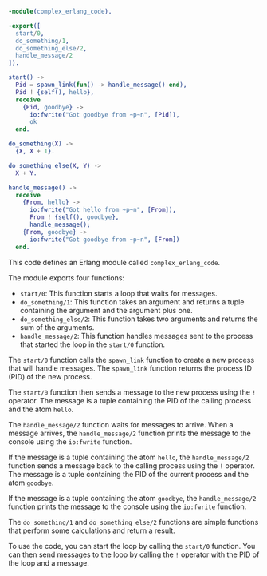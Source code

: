 ```erlang
-module(complex_erlang_code).

-export([
  start/0,
  do_something/1,
  do_something_else/2,
  handle_message/2
]).

start() ->
  Pid = spawn_link(fun() -> handle_message() end),
  Pid ! {self(), hello},
  receive
    {Pid, goodbye} ->
      io:fwrite("Got goodbye from ~p~n", [Pid]),
      ok
  end.

do_something(X) ->
  {X, X + 1}.

do_something_else(X, Y) ->
  X + Y.

handle_message() ->
  receive
    {From, hello} ->
      io:fwrite("Got hello from ~p~n", [From]),
      From ! {self(), goodbye},
      handle_message();
    {From, goodbye} ->
      io:fwrite("Got goodbye from ~p~n", [From])
  end.
```

This code defines an Erlang module called `complex_erlang_code`.

The module exports four functions:

* `start/0`: This function starts a loop that waits for messages.
* `do_something/1`: This function takes an argument and returns a tuple containing the argument and the argument plus one.
* `do_something_else/2`: This function takes two arguments and returns the sum of the arguments.
* `handle_message/2`: This function handles messages sent to the process that started the loop in the `start/0` function.

The `start/0` function calls the `spawn_link` function to create a new process that will handle messages. The `spawn_link` function returns the process ID (PID) of the new process.

The `start/0` function then sends a message to the new process using the `!` operator. The message is a tuple containing the PID of the calling process and the atom `hello`.

The `handle_message/2` function waits for messages to arrive. When a message arrives, the `handle_message/2` function prints the message to the console using the `io:fwrite` function.

If the message is a tuple containing the atom `hello`, the `handle_message/2` function sends a message back to the calling process using the `!` operator. The message is a tuple containing the PID of the current process and the atom `goodbye`.

If the message is a tuple containing the atom `goodbye`, the `handle_message/2` function prints the message to the console using the `io:fwrite` function.

The `do_something/1` and `do_something_else/2` functions are simple functions that perform some calculations and return a result.

To use the code, you can start the loop by calling the `start/0` function. You can then send messages to the loop by calling the `!` operator with the PID of the loop and a message.
